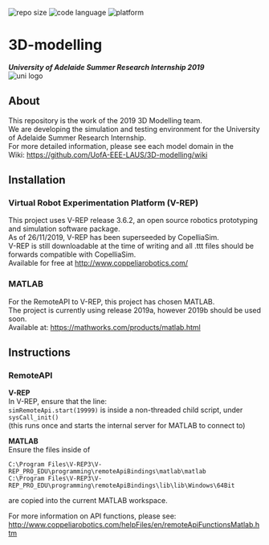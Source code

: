 <p>
<img src="https://img.shields.io/github/repo-size/UofA-EEE-LAUS/3D-modelling" alt="repo size">
<img src="https://img.shields.io/github/languages/top/UofA-EEE-LAUS/3D-modelling" alt="code language">
<img src="https://img.shields.io/badge/platform-Win10%201809-blue" alt="platform">
</p>

# 3D-modelling
***University of Adelaide Summer Research Internship 2019***\
<img src="https://upload.wikimedia.org/wikipedia/en/thumb/c/ca/University-of-Adelaide-Logo.svg/220px-University-of-Adelaide-Logo.svg.png" alt="uni logo">


## About
This repository is the work of the 2019 3D Modelling team.\
We are developing the simulation and testing environment for the University of Adelaide Summer Research Internship.\
For more detailed information, please see each model domain in the\
Wiki: https://github.com/UofA-EEE-LAUS/3D-modelling/wiki

## Installation 
### Virtual Robot Experimentation Platform (V-REP)
This project uses V-REP release 3.6.2, an open source robotics prototyping and simulation software package.\
As of 26/11/2019, V-REP has been superseeded by CopelliaSim.\
V-REP is still downloadable at the time of writing and all .ttt files should be forwards compatible with CopelliaSim.\
Available for free at http://www.coppeliarobotics.com/

### MATLAB
For the RemoteAPI to V-REP, this project has chosen MATLAB.\
The project is currently using release 2019a, however 2019b should be used soon.\
Available at: https://mathworks.com/products/matlab.html

## Instructions
### RemoteAPI
**V-REP**\
In V-REP, ensure that the line:  
`
simRemoteApi.start(19999)
`
is inside a non-threaded child script, under `sysCall_init()`  
(this runs once and starts the internal server for MATLAB to connect to)

**MATLAB**\
Ensure the files inside of  
```
C:\Program Files\V-REP3\V-REP_PRO_EDU\programming\remoteApiBindings\matlab\matlab
C:\Program Files\V-REP3\V-REP_PRO_EDU\programming\remoteApiBindings\lib\lib\Windows\64Bit
```
are copied into the current MATLAB workspace.

For more information on API functions, please see:\
http://www.coppeliarobotics.com/helpFiles/en/remoteApiFunctionsMatlab.htm
